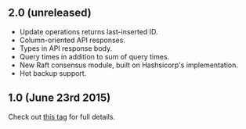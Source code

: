 ## 2.0 (unreleased)

- Update operations returns last-inserted ID.
- Column-oriented API responses.
- Types in API response body.
- Query times in addition to sum of query times.
- New Raft consensus module, built on Hashsicorp's implementation.
- Hot backup support.

## 1.0 (June 23rd 2015)

Check out [this tag](https://github.com/otoolep/rqlite/releases/tag/v1.0) for full details.


